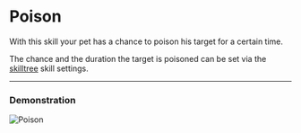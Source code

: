 # Poison

With this skill your pet has a chance to poison his target for a certain time.<br>

The chance and the duration the target is poisoned can be set via the [skilltree](skilltrees) skill settings.

----

### Demonstration

![Poison](/wiki/images/skills/poison.gif)